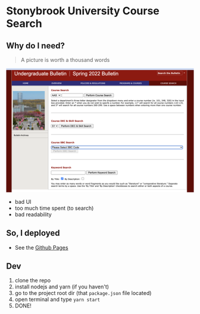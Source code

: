 # Stonybrook University Course Search

## Why do I need?

> A picture is worth a thousand words

![sbu offical course search](./sbus.png)

- bad UI
- too much time spent (to search)
- bad readability

## So, I deployed

- See the [Github Pages](https://zerosheepmoo.github.io/stony-course/)

## Dev

1. clone the repo
2. install nodejs and yarn (if you haven't)
3. go to the project root dir (that `package.json` file located)
4. open terminal and type `yarn start`
5. DONE!
